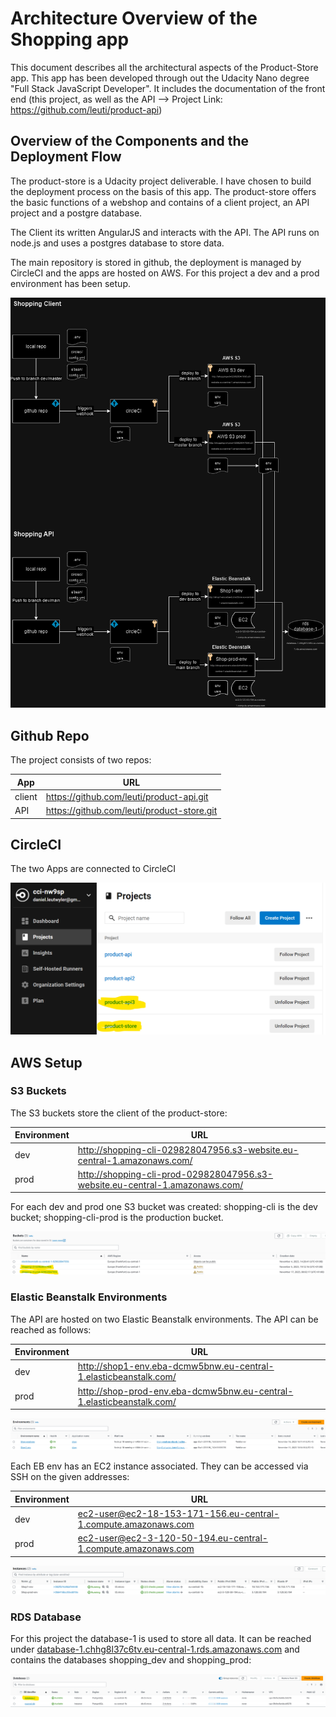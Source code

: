 # Architecture Overview of the Shopping app

This document describes all the architectural aspects of the Product-Store app. This app has been developed through out the Udacity Nano degree "Full Stack JavaScript Developer". It includes the documentation of the front end (this project, as well as the API --> Project Link: https://github.com/leuti/product-api)

## Overview of the Components and the Deployment Flow

The product-store is a Udacity project deliverable. I have chosen to build the deployment process on the basis of this app. The product-store offers the basic functions of a webshop and contains of a client project, an API project and a postgre database.

The Client its written AngularJS and interacts with the API. The API runs on node.js and uses a postgres database to store data.

The main repository is stored in github, the deployment is managed by CircleCI and the apps are hosted on AWS. For this project a dev and a prod environment has been setup.

![Architecture overview](img/arch_drawio.png)

## Github Repo

The project consists of two repos:

| App    | URL                                        |
| ------ | ------------------------------------------ |
| client | https://github.com/leuti/product-api.git   |
| API    | https://github.com/leuti/product-store.git |

## CircleCI

The two Apps are connected to CircleCI

![CircleCI Projects](img/circleci.png)

## AWS Setup

### S3 Buckets

The S3 buckets store the client of the product-store:

| Environment | URL                                                                          |
| ----------- | ---------------------------------------------------------------------------- |
| dev         | http://shopping-cli-029828047956.s3-website.eu-central-1.amazonaws.com/      |
| prod        | http://shopping-cli-prod-029828047956.s3-website.eu-central-1.amazonaws.com/ |

For each dev and prod one S3 bucket was created: shopping-cli is the dev bucket; shopping-cli-prod is the production bucket.

![S3 Buckets](img/s3.png)

### Elastic Beanstalk Environments

The API are hosted on two Elastic Beanstalk environments. The API can be reached as follows:

| Environment | URL                                                                  |
| ----------- | -------------------------------------------------------------------- |
| dev         | http://shop1-env.eba-dcmw5bnw.eu-central-1.elasticbeanstalk.com/     |
| prod        | http://shop-prod-env.eba-dcmw5bnw.eu-central-1.elasticbeanstalk.com/ |

![EB Environments](img/eb.png)

Each EB env has an EC2 instance associated. They can be accessed via SSH on the given addresses:

| Environment | URL                                                            |
| ----------- | -------------------------------------------------------------- |
| dev         | ec2-user@ec2-18-153-171-156.eu-central-1.compute.amazonaws.com |
| prod        | ec2-user@ec2-3-120-50-194.eu-central-1.compute.amazonaws.com   |

![EC2 Instances](img/ec2.png)

### RDS Database

For this project the database-1 is used to store all data. It can be reached under [database-1.chhg8l37c6tv.eu-central-1.rds.amazonaws.com](database-1.chhg8l37c6tv.eu-central-1.rds.amazonaws.com) and contains the databases shopping_dev and shopping_prod:

![RDS database overview](img/rds.png)
